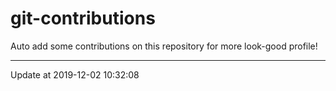 # git-contributions

Auto add some contributions on this repository for more look-good profile!

---

Update at 2019-12-02 10:32:08
